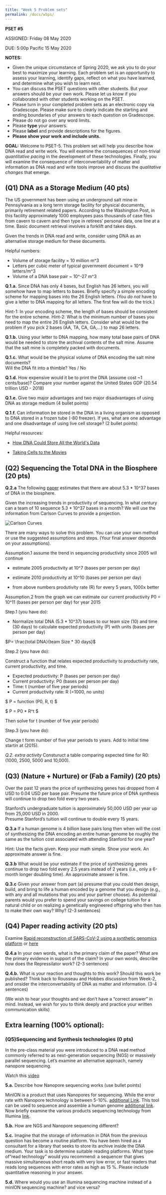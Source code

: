 ```yaml
---
title: "Week 5 Problem sets"
permalink: /docs/w5ps/
---
```


**PSET #5**

ASSIGNED: Friday 08 May 2020

DUE: 5:00p Pacific 15 May 2020

**NOTES:**

- Given the unique circumstance of Spring 2020, we ask you to do your best to maximize your learning. Each problem set is an opportunity to assess your learning, identify gaps, reflect on what you have learned, and determine what you wish to learn next.
- You can discuss the PSET questions with other students. But your answers should be your own work. Please let us know if you collaborated with other students working on the PSET. 
- Please turn in your completed problem sets as an electronic copy via Gradescope. Please make sure to clearly indicate the starting and ending boundaries of your answers to each question on Gradescope.
- Please do not go over any word limits.
- Please **type** your answers. 
- Please **label** and provide descriptions for the figures. 
- **Please show your work and include units.**

**GOAL:** Welcome to PSET-5. This problem set will help you describe how DNA read and write work. You will examine the consequences of non-trivial *quantitative pacing* in the development of these technologies. Finally, you will examine the consequence of interconvertability of matter and information as DNA read and write tools improve and discuss the *qualitative changes* that emerge.

## (Q1) DNA as a Storage Medium (40 pts)

The US government has been using an underground salt mine in Pennsylvania as a long term storage facility for physical documents, primarily retirement related papers. According to the Washington Post, in this facility approximately 1000 employees pass thousands of case files from cavern to cavern and then type in retirees’ personal data, one line at a time. Basic document retrieval involves a forklift and takes days. 

Given the trends in DNA read and write, consider using DNA as an alternative storage medium for these documents.

Helpful numbers:

- Volume of storage facility = 10 million m^3
- Letters per cubic meter of typical government document = 10^9 letters/m^3
- Volume of a DNA base pair ~ 10^-27 m^3

**Q.1.a.** Since DNA has only 4 bases, but English has 26 letters, you will somehow have to map letters to bases. 
Briefly specify a simple encoding scheme for mapping bases into the 26 English letters. (You *do not* have to give a letter to DNA mapping for all letters. The first few will do the trick.)
 
Hint-1: In your encoding scheme, the length of bases should be consistent for the entire scheme. 
Hint-2: What is the minimum number of bases you need to map the entire 26 English letters. Consider what would be the problem if you pick 2 bases (AA, TA, CA, GA,...) to map 26 letters. 

**Q.1.b.** Using your letter to DNA mapping, how many total base pairs of DNA would be needed to store the archival contents of the salt mine. Assume that the salt mine is completely packed with documents.


**Q.1.c.** What would be the physical volume of DNA encoding the salt mine documents?  
Will the DNA fit into a thimble?  Yes / No

**Q.1.d.**  How expensive would it be to print the DNA (assume cost ~1 cents/base)?  Compare your number against the United States GDP (20.54 trillion USD - 2018)

**Q.1.e.** Give two major advantages and two major disadvantages of using DNA as storage medium (4 bullet points)

**Q.1.f.** Can information be stored in the DNA in a living organism as opposed to DNA stored in a frozen tube (-80 freezer). If yes, what are one advantage and one disadvantage of using live cell storage? (2 bullet points)

Helpful resources:

- [How DNA Could Store All the World's Data](https://www.nature.com/news/how-dna-could-store-all-the-world-s-data-1.20496)

- [Taking Cells to the Movies](https://wyss.harvard.edu/taking-cells-out-to-the-movies-with-new-crispr-technology/)


## (Q2) Sequencing the Total DNA in the Biosphere (20 pts)

**Q.2.a** The following [paper](https://journals.plos.org/plosbiology/article?id=10.1371/journal.pbio.1002168) estimates that there are about 5.3 * 10^37 bases of DNA in the biosphere.  

Given the increasing trends in productivity of sequencing. In what century can a team of 10 sequence 5.3 * 10^37 bases in a month?  We will use the information from Carlson Curves to provide a projection. 

![Carlson Curves](/assets/images/PSET6_Crlson_Productivity.png
 "Productivity in DNA Sequencing and Synthesis")
 
 There are many ways to solve this problem.  You can use your own method or use the suggested assumptions and steps.
 (Your final answer deponds on your assumptions).
   
   
 Assumption.1 assume the trend in sequencing productivity since 2005 will continue
   
   - estimate 2005 productivity at 10^7 (bases per person per day)
    
   - estimate 2010 productivity at 10^10  (bases per person per day)
    
   - from above numbers produtivity rate (R) for every 5 years, 1000x better

Assumption.2 from the graph we can estimate our current productivity P0 = 10^11 (bases per person per day) for year 2015


Step.1 (you have do):

- Normalize total DNA (5.3 * 10^37)  bases to our team size (10) and time (30 days) to calculate expected productivity (P) with units (bases per person per day)

$P= \frac{total DNA}{team Size * 30 days}$

Step.2 (you have do):


Construct a function that relates expected productivity to productivity rate, current productivity, and time. 
 
  - Expected productivity: P (bases per person per day)
  - Current productivity: P0 (bases per person per day)
  - Time: t (number of five year periods)
  - Current productivity rate: R (=1000, no units)
 
$ 
P = function (P0, R, t)
$
 
$ 
P = P0 * R^t 
$

Then solve for t (number of five year periods)
 
Step.3 (you have do):

Change t form number of five year periods to years. Add to initial time startin at (2015).
 
*Q.2. extra activity* Consturuct a table comparing expected time for R0: (1000, 2500, 5000 and 10,000).
 

## (Q3) (Nature + Nurture) or (Fab a Family) (20 pts)

Over the past 12 years the price of synthesizing genes has dropped from  4 USD to 0.04 USD
per base pair. Presume the future price of DNA synthesis will continue to drop two fold every two years.

Stanford’s undergraduate tuition is approximately 50,000 USD per year up from 25,000 USD in 2000.  
Presume Stanford’s tuition will continue to double every 15 years.

**Q.3.a** If a human genome is 4 billion base pairs long then when will the cost of synthesizing the DNA encoding an entire human genome be roughly the same as the tuition cost associated with attending Stanford for one year?

Hint: Use the facts given. Keep your math simple. Show your work. An approximate answer is fine.

**Q.3.b**  What would be your estimate if the price of synthesizing genes continue to drop two fold every 2.5 years instead of 2 years (i.e., only a 6-month longer doubling time). An approximate answer is fine.

**Q.3.c** Given your answer from part (a) presume that you could then design, build, and bring to life a human encoded by a genome that you design (e.g., with any and all mutations that you and your partner choose).  As potential parents would you prefer to spend your savings on college tuition for a natural child or on realizing a genetically engineered offspring who then has to make  their own way? Why? (2-3 sentences)
 
 ## (Q4) Paper reading activity (20 pts)
 
Examine [Rapid reconstruction of SARS-CoV-2 using a synthetic genomics platform](https://www.nature.com/articles/s41586-020-2294-9_reference.pdf) or [here](https://www.nature.com/articles/s41586-020-2294-9)
 
**Q.4.a** In your own words, what is the primary claim of the paper? What are the primary evidence in support of the claim? In your own words, describe how does the Repressilator work? (2-3 sentences)
 
 **Q.4.b.** What is your reaction and thoughts to this work?  Should this work be published? Think back to Rousseau and Hobbes discussion from Week-2, and onsider the interconvertability of DNA as matter and information. (3-4 sentences)
 
(We wish to hear your thoughts and we don’t have a “correct answer” in mind. Instead, we wish for you to think deeply and  practice your written communication skills)
 

## Extra learning (100% optional):


### (Q5)Sequencing and Synthesis technologies (0 pts)

In the pre-class material you were introduced to a DNA read method commonly referred to as next-generation sequencing (NGS) or massively parallel sequencing. Let’s examine an alternative approach, namely nanopore sequencing.

Watch this [video](https://nanoporetech.com/products/minion)

**5.a.** Describe how Nanopore sequencing works (use bullet points)

MinION is a product that uses Nanopores for sequencing.
While the error rate with Nanopore technology is between 5-10%. [additional Link](https://f1000research.com/articles/6-760/v1). This tool can be used to sequence and assemble a human genome
[additional link](https://www.nature.com/articles/nbt.4060).  Now briefly examine the various products sequencing technology from Illumina [link](https://www.illumina.com/systems/sequencing-platforms/comparison-tool.html).

**5.b.** How are NGS and Nanopore sequencing different?

**5.c.** Imagine that the storage of information in DNA from the previous question has become a routine platform.
You have been hired as a consultant for a library that seeks to store its archive inside the DNA medium.
Your task is to determine suitable reading platforms. What type of“read technology” would you recommend:
a sequencer that gives massive simultaneous short reads with very low error,
or fast readers that reads long sequences with error rates as high as 15 %.
Please include quantitative reasoning in your answer.  

**5.d.** Where would you use an Illumina sequencing machine instead of a minION sequencing machine?
and vice versa?
